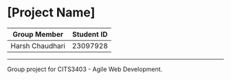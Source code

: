 # \[Project Name]
|Group Member|Student ID|
|----|----|
|Harsh Chaudhari|23097928|
***
Group project for CITS3403 - Agile Web Development. 
